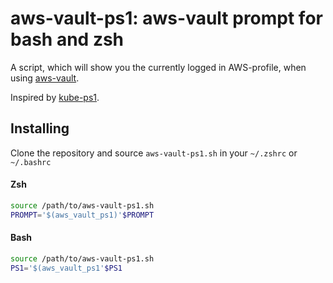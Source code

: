 # aws-vault-ps1: aws-vault prompt for bash and zsh

A script, which will show you the currently logged in AWS-profile, when using [aws-vault](https://github.com/99designs/aws-vault).

Inspired by [kube-ps1](https://github.com/jonmosco/kube-ps1).

## Installing

Clone the repository and source `aws-vault-ps1.sh` in your `~/.zshrc` or `~/.bashrc`

#### Zsh
```zsh
source /path/to/aws-vault-ps1.sh
PROMPT='$(aws_vault_ps1)'$PROMPT
```

#### Bash
```bash
source /path/to/aws-vault-ps1.sh
PS1='$(aws_vault_ps1'$PS1
```
